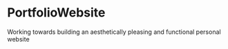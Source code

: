# PortfolioWebsite
Working towards building an aesthetically pleasing and functional personal website
